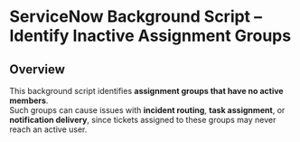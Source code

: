 # ServiceNow Background Script – Identify Inactive Assignment Groups

## Overview
This background script identifies **assignment groups that have no active members**.  
Such groups can cause issues with **incident routing**, **task assignment**, or **notification delivery**, since tickets assigned to these groups may never reach an active user.
